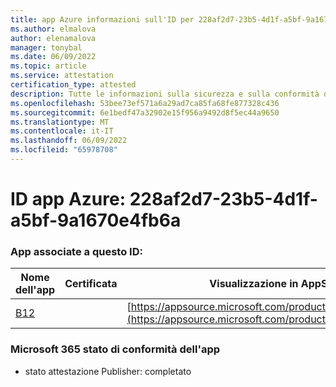 ```yaml
---
title: app Azure informazioni sull'ID per 228af2d7-23b5-4d1f-a5bf-9a1670e4fb6a
ms.author: elmalova
author: elenamalova
manager: tonybal
ms.date: 06/09/2022
ms.topic: article
ms.service: attestation
certification_type: attested
description: Tutte le informazioni sulla sicurezza e sulla conformità disponibili per 228af2d7-23b5-4d1f-a5bf-9a1670e4fb6a.
ms.openlocfilehash: 53bee73ef571a6a29ad7ca85fa68fe877328c436
ms.sourcegitcommit: 6e1bedf47a32902e15f956a9492d8f5ec44a9650
ms.translationtype: MT
ms.contentlocale: it-IT
ms.lasthandoff: 06/09/2022
ms.locfileid: "65978708"
---
```

# <a name="azure-app-id-228af2d7-23b5-4d1f-a5bf-9a1670e4fb6a"></a>ID app Azure: 228af2d7-23b5-4d1f-a5bf-9a1670e4fb6a


### <a name="apps-associated-with-this-id"></a>App associate a questo ID:
| **Nome dell'app** | **Certificata** | **Visualizzazione in AppSource** |
|--------------|---------------|-----------------------|
| [B12](../forward/WA200004073.md) |  | [https://appsource.microsoft.com/product/office/WA200004073](https://appsource.microsoft.com/product/office/WA200004073) |

### <a name="microsoft-365-app-compliance-status"></a>Microsoft 365 stato di conformità dell'app
- stato attestazione Publisher: completato
